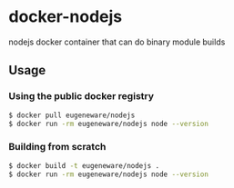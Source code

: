 # docker-nodejs

nodejs docker container that can do binary module builds

## Usage

### Using the public docker registry

``` bash
$ docker pull eugeneware/nodejs
$ docker run -rm eugeneware/nodejs node --version
```

### Building from scratch

``` bash
$ docker build -t eugeneware/nodejs .
$ docker run -rm eugeneware/nodejs node --version
```
